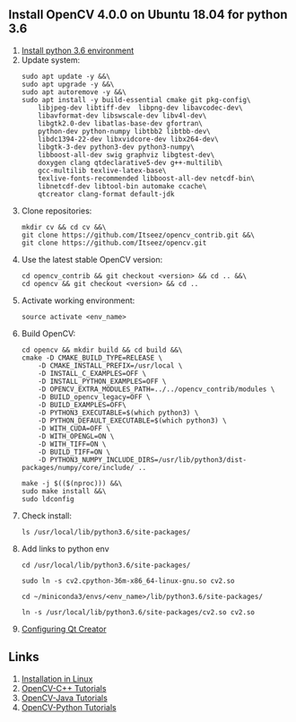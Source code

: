 ## Install OpenCV 4.0.0 on Ubuntu 18.04 for python 3.6
1. [Install python 3.6 environment](https://github.com/SpaceV2/Notes/blob/master/python_environment.md)
1. Update system:
    ```
    sudo apt update -y &&\
    sudo apt upgrade -y &&\
    sudo apt autoremove -y &&\
    sudo apt install -y build-essential cmake git pkg-config\
        libjpeg-dev libtiff-dev  libpng-dev libavcodec-dev\
        libavformat-dev libswscale-dev libv4l-dev\
        libgtk2.0-dev libatlas-base-dev gfortran\
        python-dev python-numpy libtbb2 libtbb-dev\
        libdc1394-22-dev libxvidcore-dev libx264-dev\
        libgtk-3-dev python3-dev python3-numpy\
        libboost-all-dev swig graphviz libgtest-dev\
        doxygen clang qtdeclarative5-dev g++-multilib\
        gcc-multilib texlive-latex-base\
        texlive-fonts-recommended libboost-all-dev netcdf-bin\
        libnetcdf-dev libtool-bin automake ccache\
        qtcreator clang-format default-jdk
    ```
1. Clone repositories:
    ```
    mkdir cv && cd cv &&\
    git clone https://github.com/Itseez/opencv_contrib.git &&\
    git clone https://github.com/Itseez/opencv.git
    ```
1. Use the latest stable OpenCV version:
    ```
    cd opencv_contrib && git checkout <version> && cd .. &&\
    cd opencv && git checkout <version> && cd ..
    ```
1. Activate working environment:
    ```
    source activate <env_name>
    ```
1. Build OpenCV:
    ```
    cd opencv && mkdir build && cd build &&\
    cmake -D CMAKE_BUILD_TYPE=RELEASE \
        -D CMAKE_INSTALL_PREFIX=/usr/local \
        -D INSTALL_C_EXAMPLES=OFF \
        -D INSTALL_PYTHON_EXAMPLES=OFF \
        -D OPENCV_EXTRA_MODULES_PATH=../../opencv_contrib/modules \
        -D BUILD_opencv_legacy=OFF \
        -D BUILD_EXAMPLES=OFF\
        -D PYTHON3_EXECUTABLE=$(which python3) \
        -D PYTHON_DEFAULT_EXECUTABLE=$(which python3) \
        -D WITH_CUDA=OFF \
        -D WITH_OPENGL=ON \
        -D WITH_TIFF=ON \
        -D BUILD_TIFF=ON \
        -D PYTHON3_NUMPY_INCLUDE_DIRS=/usr/lib/python3/dist-packages/numpy/core/include/ ..
    ```
    ```
    make -j $(($(nproc))) &&\
    sudo make install &&\
    sudo ldconfig
    ```
1. Check install:
    ```
    ls /usr/local/lib/python3.6/site-packages/
    ```
1. Add links to python env
    ```
    cd /usr/local/lib/python3.6/site-packages/
    ```
    ```
    sudo ln -s cv2.cpython-36m-x86_64-linux-gnu.so cv2.so
    ```
    ```
    cd ~/miniconda3/envs/<env_name>/lib/python3.6/site-packages/
    ```
    ```
    ln -s /usr/local/lib/python3.6/site-packages/cv2.so cv2.so
    ```
1. [Configuring Qt Creator](https://github.com/SpaceV2/Notes/blob/master/qtcreator.md)

## Links
1. [Installation in Linux](https://docs.opencv.org/3.1.0/d7/d9f/tutorial_linux_install.html)
2. [OpenCV-C++ Tutorials](https://docs.opencv.org/2.4/doc/tutorials/tutorials.html)
3. [OpenCV-Java Tutorials](http://opencv-java-tutorials.readthedocs.io/en/latest/)
4. [OpenCV-Python Tutorials](https://opencv-python-tutroals.readthedocs.io/en/latest/index.html)
